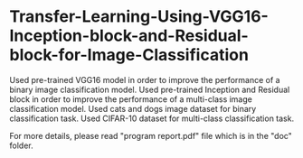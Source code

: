 # Transfer-Learning-Using-VGG16-Inception-block-and-Residual-block-for-Image-Classification
Used pre-trained VGG16 model in order to improve the performance of a binary image classification model. Used pre-trained Inception and Residual block in order to improve the performance of a multi-class image classification model. Used cats and dogs image dataset for binary classification task.  Used CIFAR-10 dataset for multi-class classification task.

For more details, please read "program report.pdf" file which is in the "doc" folder.
